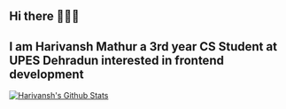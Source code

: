 ## Hi there 👋👨‍💻
## I am Harivansh Mathur a 3rd year CS Student at UPES Dehradun interested in frontend development

[![Harivansh's Github Stats](https://github-readme-stats.vercel.app/api?username=Harivansh8888)](https://github.com/anuraghazra/github-readme-stats)
<!--
**Harivansh8888/Harivansh8888** is a ✨ _special_ ✨ repository because its `README.md` (this file) appears on your GitHub profile.

Here are some ideas to get you started:

- 🔭 I’m currently working on ...
- 🌱 I’m currently learning ...
- 👯 I’m looking to collaborate on ...
- 🤔 I’m looking for help with ...
- 💬 Ask me about ...
- 📫 How to reach me: ...
- 😄 Pronouns: ...
- ⚡ Fun fact: ...
-->
